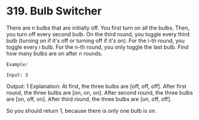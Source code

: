 # 319. Bulb Switcher

There are n bulbs that are initially off. You first turn on all the bulbs. Then, you
        turn off every second bulb. On the third round, you toggle every third bulb (turning on if
        it's off or turning off if it's on). For the i-th round, you toggle every i
        bulb. For the n-th round, you only toggle the last bulb. Find how many bulbs are on
        after n rounds.

    Example:

    Input: 3
Output: 1
Explanation:
At first, the three bulbs are [off, off, off].
After first round, the three bulbs are [on, on, on].
After second round, the three bulbs are [on, off, on].
After third round, the three bulbs are [on, off, off].

So you should return 1, because there is only one bulb is on.